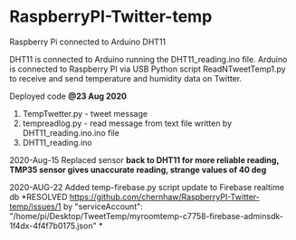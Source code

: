 # RaspberryPI-Twitter-temp
Raspberry Pi connected to Arduino DHT11 

DHT11 is connected to Arduino running the DHT11_reading.ino file.
Arduino is connected to Raspberry PI via USB
Python script ReadNTweetTemp1.py to receive and send temperature and humidity data on Twitter.

Deployed code **@23 Aug 2020**

1. TempTwetter.py - tweet message
2. tempreadlog.py - read message from text file written by DHT11_reading.ino.ino file
3. DHT11_reading.ino


2020-Aug-15 Replaced sensor **back to DHT11 for more reliable reading, TMP35 sensor gives unaccurate reading, strange values of 40 deg**

2020-AUG-22 Added temp-firebase.py script update to Firebase realtime db 
*RESOLVED
https://github.com/chernhaw/RaspberryPI-Twitter-temp/issues/1 by
"serviceAccount": "/home/pi/Desktop/TweetTemp/myroomtemp-c7758-firebase-adminsdk-1f4dx-4f4f7b0175.json" *

